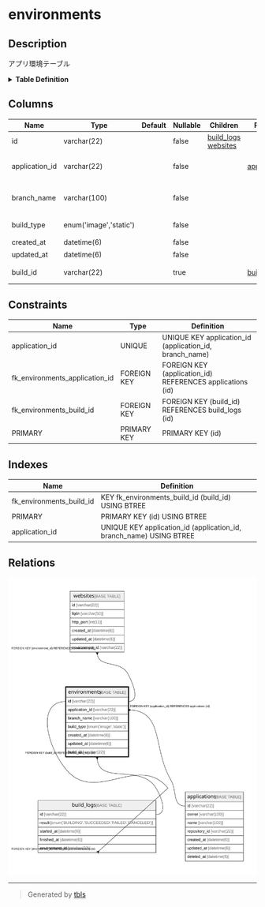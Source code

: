 # environments

## Description

アプリ環境テーブル

<details>
<summary><strong>Table Definition</strong></summary>

```sql
CREATE TABLE `environments` (
  `id` varchar(22) NOT NULL COMMENT '環境ID',
  `application_id` varchar(22) NOT NULL COMMENT 'アプリケーションID',
  `branch_name` varchar(100) NOT NULL COMMENT 'Gitブランチ・タグ名',
  `build_type` enum('image','static') NOT NULL COMMENT 'ビルドタイプ',
  `created_at` datetime(6) NOT NULL COMMENT '作成日時',
  `updated_at` datetime(6) NOT NULL COMMENT '更新日時',
  `build_id` varchar(22) DEFAULT NULL COMMENT '稼働中のビルドID',
  PRIMARY KEY (`id`),
  UNIQUE KEY `application_id` (`application_id`,`branch_name`),
  KEY `fk_environments_build_id` (`build_id`),
  CONSTRAINT `fk_environments_application_id` FOREIGN KEY (`application_id`) REFERENCES `applications` (`id`),
  CONSTRAINT `fk_environments_build_id` FOREIGN KEY (`build_id`) REFERENCES `build_logs` (`id`)
) ENGINE=InnoDB DEFAULT CHARSET=utf8mb4 COMMENT='アプリ環境テーブル'
```

</details>

## Columns

| Name | Type | Default | Nullable | Children | Parents | Comment |
| ---- | ---- | ------- | -------- | -------- | ------- | ------- |
| id | varchar(22) |  | false | [build_logs](build_logs.md) [websites](websites.md) |  | 環境ID |
| application_id | varchar(22) |  | false |  | [applications](applications.md) | アプリケーションID |
| branch_name | varchar(100) |  | false |  |  | Gitブランチ・タグ名 |
| build_type | enum('image','static') |  | false |  |  | ビルドタイプ |
| created_at | datetime(6) |  | false |  |  | 作成日時 |
| updated_at | datetime(6) |  | false |  |  | 更新日時 |
| build_id | varchar(22) |  | true |  | [build_logs](build_logs.md) | 稼働中のビルドID |

## Constraints

| Name | Type | Definition |
| ---- | ---- | ---------- |
| application_id | UNIQUE | UNIQUE KEY application_id (application_id, branch_name) |
| fk_environments_application_id | FOREIGN KEY | FOREIGN KEY (application_id) REFERENCES applications (id) |
| fk_environments_build_id | FOREIGN KEY | FOREIGN KEY (build_id) REFERENCES build_logs (id) |
| PRIMARY | PRIMARY KEY | PRIMARY KEY (id) |

## Indexes

| Name | Definition |
| ---- | ---------- |
| fk_environments_build_id | KEY fk_environments_build_id (build_id) USING BTREE |
| PRIMARY | PRIMARY KEY (id) USING BTREE |
| application_id | UNIQUE KEY application_id (application_id, branch_name) USING BTREE |

## Relations

![er](environments.svg)

---

> Generated by [tbls](https://github.com/k1LoW/tbls)
